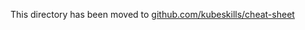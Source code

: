 This directory has been moved to [github.com/kubeskills/cheat-sheet](https://github.com/kubeskills/cheat-sheet)
